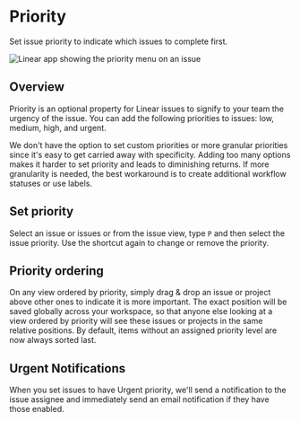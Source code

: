 # Priority

Set issue priority to indicate which issues to complete first.

![Linear app showing the priority menu on an issue](https://webassets.linear.app/images/ornj730p/production/cf0e427cf3138f660c031595d5fdd4f95637e3c9-1752x1028.png?q=95&auto=format&dpr=2)

## Overview

Priority is an optional property for Linear issues to signify to your team the urgency of the issue. You can add the following priorities to issues: low, medium, high, and urgent.

We don't have the option to set custom priorities or more granular priorities since it's easy to get carried away with specificity. Adding too many options makes it harder to set priority and leads to diminishing returns. If more granularity is needed, the best workaround is to create additional workflow statuses or use labels.

## Set priority

Select an issue or issues or from the issue view, type `P` and then select the issue priority. Use the shortcut again to change or remove the priority.

## Priority ordering

On any view ordered by priority, simply drag & drop an issue or project above other ones to indicate it is more important. The exact position will be saved globally across your workspace, so that anyone else looking at a view ordered by priority will see these issues or projects in the same relative positions. By default, items without an assigned priority level are now always sorted last.

## Urgent Notifications

When you set issues to have Urgent priority, we'll send a notification to the issue assignee and immediately send an email notification if they have those enabled.